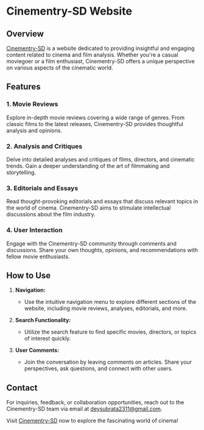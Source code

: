 # Cinementry-SD Website

## Overview

[Cinementry-SD](https://cinementry-sd.netlify.app/) is a website dedicated to providing insightful and engaging content related to cinema and film analysis. Whether you're a casual moviegoer or a film enthusiast, Cinementry-SD offers a unique perspective on various aspects of the cinematic world.

## Features

### 1. **Movie Reviews**

Explore in-depth movie reviews covering a wide range of genres. From classic films to the latest releases, Cinementry-SD provides thoughtful analysis and opinions.

### 2. **Analysis and Critiques**

Delve into detailed analyses and critiques of films, directors, and cinematic trends. Gain a deeper understanding of the art of filmmaking and storytelling.

### 3. **Editorials and Essays**

Read thought-provoking editorials and essays that discuss relevant topics in the world of cinema. Cinementry-SD aims to stimulate intellectual discussions about the film industry.

### 4. **User Interaction**

Engage with the Cinementry-SD community through comments and discussions. Share your own thoughts, opinions, and recommendations with fellow movie enthusiasts.

## How to Use

1. **Navigation:**

   - Use the intuitive navigation menu to explore different sections of the website, including movie reviews, analyses, editorials, and more.

2. **Search Functionality:**

   - Utilize the search feature to find specific movies, directors, or topics of interest quickly.

3. **User Comments:**
   - Join the conversation by leaving comments on articles. Share your perspectives, ask questions, and connect with other users.

## Contact

For inquiries, feedback, or collaboration opportunities, reach out to the Cinementry-SD team via email at [deysubrata2311@gmail.com](mailto:deysubrata2311@gmail.com).

Visit [Cinementry-SD](https://cinementry-sd.netlify.app/) now to explore the fascinating world of cinema!
